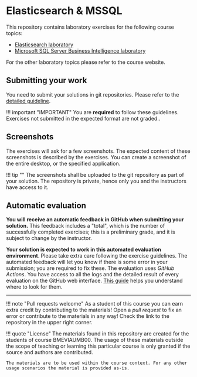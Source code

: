 # Elasticsearch & MSSQL

This repository contains laboratory exercises for the following course topics:

- [Elasticsearch laboratory](elasticsearch/index.md)
- [Microsoft SQL Server Business Intelligence laboratory](mssql/index.md)

For the other laboratory topics please refer to the course website.

## Submitting your work

You need to submit your solutions in git repositories. Please refer to the [detailed guideline](GitHub.md).

!!! important "IMPORTANT"
    You are **required** to follow these guidelines. Exercises not submitted in the expected format are not graded..

## Screenshots

The exercises will ask for a few screenshots. The expected content of these screenshots is described by the exercises. You can create a screenshot of the entire desktop, or the specified application.

!!! tip ""
    The screenshots shall be uploaded to the git repository as part of your solution. The repository is private, hence only you and the instructors have access to it.

## Automatic evaluation

**You will receive an automatic feedback in GitHub when submitting your solution.** This feedback includes a "total", which is the number of successfully completed exercises; this is a preliminary grade, and it is subject to change by the instructor.

**Your solution is expected to work in this automated evaluation environment**. Please take extra care following the exercise guidelines. The automated feedback will let you know if there is some error in your submission; you are required to fix these. The evaluation uses _GitHub Actions_. You have access to all the logs and the detailed result of every evaluation on the GitHub web interface. [This guide](GitHub-Actions.md) helps you understand where to look for them.

---

!!! note "Pull requests welcome"
    As a student of this course you can earn extra credit by contributing to the materials! Open a _pull request_ to fix an error or contribute to the materials in any way! Check the link to the repository in the upper right corner.

!!! quote "License"
    The materials found in this repository are created for the students of course BMEVIAUMB00. The usage of these materials outside the scope of teaching or learning this particular course is only granted if the source and authors are contributed.
    
    The materials are to be used within the course context. For any other usage scenarios the material is provided as-is.
